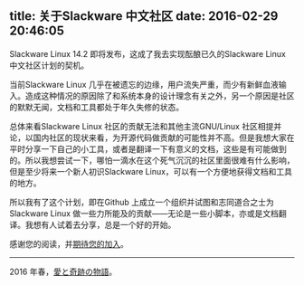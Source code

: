 title: 关于Slackware 中文社区
date: 2016-02-29 20:46:05
---

Slackware Linux 14.2 即将发布，这成了我去实现酝酿已久的Slackware Linux 中文社区计划的契机。

当前Slackware Linux 几乎在被遗忘的边缘，用户流失严重，而少有新鲜血液输入。造成这种情况的原因除了和系统本身的设计理念有关之外，另一个原因是社区的默默无闻，文档和工具都处于年久失修的状态。

总体来看Slackware Linux 社区的贡献无法和其他主流GNU/Linux 社区相提并论，以国内社区的现状来看，为开源代码做贡献的可能性并不高。但是我想大家在平时分享一下自己的小工具，或者是翻译一下有意义的文档，这些是有可能做到的。所以我想尝试一下，哪怕一滴水在这个死气沉沉的社区里面很难有什么影响，但是至少将来一个新人初识Slackware Linux，可以有一个方便地获得文档和工具的地方。

所以我有了这个计划，即在Github 上成立一个组织并试图和志同道合之士为Slackware Linux 做一些力所能及的贡献——无论是一些小脚本，亦或是文档翻译。我想有人试着去分享，总是一个好的开始。

感谢您的阅读，并[期待您的加入](/JoinUs "加入我们！")。

---

2016 年春，[愛と奇跡の物語](http://arondight.github.io)。

